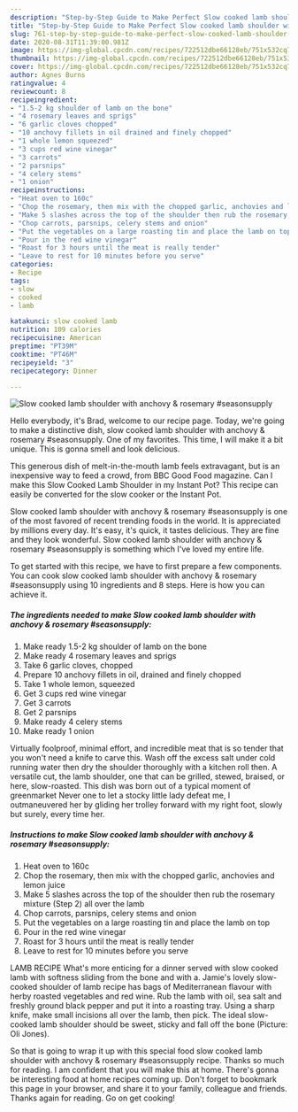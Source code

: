 ```yaml
---
description: "Step-by-Step Guide to Make Perfect Slow cooked lamb shoulder with anchovy &amp;amp; rosemary #seasonsupply"
title: "Step-by-Step Guide to Make Perfect Slow cooked lamb shoulder with anchovy &amp;amp; rosemary #seasonsupply"
slug: 761-step-by-step-guide-to-make-perfect-slow-cooked-lamb-shoulder-with-anchovy-and-amp-rosemary-seasonsupply
date: 2020-08-31T11:39:00.981Z
image: https://img-global.cpcdn.com/recipes/722512dbe66128eb/751x532cq70/slow-cooked-lamb-shoulder-with-anchovy-rosemary-seasonsupply-recipe-main-photo.jpg
thumbnail: https://img-global.cpcdn.com/recipes/722512dbe66128eb/751x532cq70/slow-cooked-lamb-shoulder-with-anchovy-rosemary-seasonsupply-recipe-main-photo.jpg
cover: https://img-global.cpcdn.com/recipes/722512dbe66128eb/751x532cq70/slow-cooked-lamb-shoulder-with-anchovy-rosemary-seasonsupply-recipe-main-photo.jpg
author: Agnes Burns
ratingvalue: 4
reviewcount: 8
recipeingredient:
- "1.5-2 kg shoulder of lamb on the bone"
- "4 rosemary leaves and sprigs"
- "6 garlic cloves chopped"
- "10 anchovy fillets in oil drained and finely chopped"
- "1 whole lemon squeezed"
- "3 cups red wine vinegar"
- "3 carrots"
- "2 parsnips"
- "4 celery stems"
- "1 onion"
recipeinstructions:
- "Heat oven to 160c"
- "Chop the rosemary, then mix with the chopped garlic, anchovies and lemon juice"
- "Make 5 slashes across the top of the shoulder then rub the rosemary mixture (Step 2) all over the lamb"
- "Chop carrots, parsnips, celery stems and onion"
- "Put the vegetables on a large roasting tin and place the lamb on top"
- "Pour in the red wine vinegar"
- "Roast for 3 hours until the meat is really tender"
- "Leave to rest for 10 minutes before you serve"
categories:
- Recipe
tags:
- slow
- cooked
- lamb

katakunci: slow cooked lamb 
nutrition: 109 calories
recipecuisine: American
preptime: "PT39M"
cooktime: "PT46M"
recipeyield: "3"
recipecategory: Dinner

---
```



![Slow cooked lamb shoulder with anchovy &amp; rosemary #seasonsupply](https://img-global.cpcdn.com/recipes/722512dbe66128eb/751x532cq70/slow-cooked-lamb-shoulder-with-anchovy-rosemary-seasonsupply-recipe-main-photo.jpg)

Hello everybody, it's Brad, welcome to our recipe page. Today, we're going to make a distinctive dish, slow cooked lamb shoulder with anchovy &amp; rosemary #seasonsupply. One of my favorites. This time, I will make it a bit unique. This is gonna smell and look delicious.

This generous dish of melt-in-the-mouth lamb feels extravagant, but is an inexpensive way to feed a crowd, from BBC Good Food magazine. Can I make this Slow Cooked Lamb Shoulder in my Instant Pot? This recipe can easily be converted for the slow cooker or the Instant Pot.

Slow cooked lamb shoulder with anchovy &amp; rosemary #seasonsupply is one of the most favored of recent trending foods in the world. It is appreciated by millions every day. It's easy, it's quick, it tastes delicious. They are fine and they look wonderful. Slow cooked lamb shoulder with anchovy &amp; rosemary #seasonsupply is something which I've loved my entire life.


To get started with this recipe, we have to first prepare a few components. You can cook slow cooked lamb shoulder with anchovy &amp; rosemary #seasonsupply using 10 ingredients and 8 steps. Here is how you can achieve it.

<!--inarticleads1-->

##### The ingredients needed to make Slow cooked lamb shoulder with anchovy &amp; rosemary #seasonsupply:

1. Make ready 1.5-2 kg shoulder of lamb on the bone
1. Make ready 4 rosemary leaves and sprigs
1. Take 6 garlic cloves, chopped
1. Prepare 10 anchovy fillets in oil, drained and finely chopped
1. Take 1 whole lemon, squeezed
1. Get 3 cups red wine vinegar
1. Get 3 carrots
1. Get 2 parsnips
1. Make ready 4 celery stems
1. Make ready 1 onion


Virtually foolproof, minimal effort, and incredible meat that is so tender that you won&#39;t need a knife to carve this. Wash off the excess salt under cold running water then dry the shoulder thoroughly with a kitchen roll then. A versatile cut, the lamb shoulder, one that can be grilled, stewed, braised, or here, slow-roasted. This dish was born out of a typical moment of greenmarket Never one to let a stocky little lady defeat me, I outmaneuvered her by gliding her trolley forward with my right foot, slowly but surely, every time her. 

<!--inarticleads2-->

##### Instructions to make Slow cooked lamb shoulder with anchovy &amp; rosemary #seasonsupply:

1. Heat oven to 160c
1. Chop the rosemary, then mix with the chopped garlic, anchovies and lemon juice
1. Make 5 slashes across the top of the shoulder then rub the rosemary mixture (Step 2) all over the lamb
1. Chop carrots, parsnips, celery stems and onion
1. Put the vegetables on a large roasting tin and place the lamb on top
1. Pour in the red wine vinegar
1. Roast for 3 hours until the meat is really tender
1. Leave to rest for 10 minutes before you serve


LAMB RECIPE What&#39;s more enticing for a dinner served with slow cooked lamb with softness sliding from the bone and with a. Jamie&#39;s lovely slow-cooked shoulder of lamb recipe has bags of Mediterranean flavour with herby roasted vegetables and red wine. Rub the lamb with oil, sea salt and freshly ground black pepper and put it into a roasting tray. Using a sharp knife, make small incisions all over the lamb, then pick. The ideal slow-cooked lamb shoulder should be sweet, sticky and fall off the bone (Picture: Oli Jones). 

So that is going to wrap it up with this special food slow cooked lamb shoulder with anchovy &amp; rosemary #seasonsupply recipe. Thanks so much for reading. I am confident that you will make this at home. There's gonna be interesting food at home recipes coming up. Don't forget to bookmark this page in your browser, and share it to your family, colleague and friends. Thanks again for reading. Go on get cooking!
